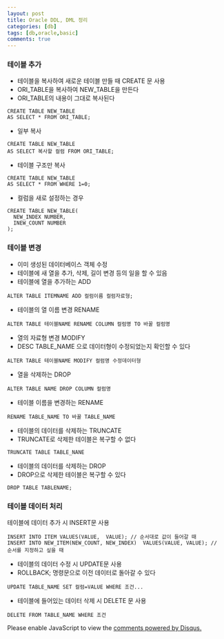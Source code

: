 ```yaml
---
layout: post
title: Oracle DDL, DML 정리
categories: [db]
tags: [db,oracle,basic]
comments: true
---
```

### 테이블 추가
- 테이블을 복사하여 새로운 테이블 만들 때 CREATE 문 사용
- ORI_TABLE을 복사하여 NEW_TABLE을 만든다
- ORI_TABLE의 내용이 그대로 복사된다
~~~
CREATE TABLE NEW_TABLE 
AS SELECT * FROM ORI_TABLE;
~~~

- 일부 복사

~~~
CREATE TABLE NEW_TABLE
AS SELECT 복사할 컬럼 FROM ORI_TABLE;
~~~

- 테이블 구조만 복사

~~~
CREATE TABLE NEW_TABLE
AS SELECT * FROM WHERE 1=0;
~~~

- 컬럼을 새로 설정하는 경우
~~~
CREATE TABLE NEW_TABLE(
  NEW_INDEX NUMBER,
  INEW_COUNT NUMBER
);
~~~

### 테이블 변경
- 이미 생성된 데이터베이스 객체 수정
- 테이블에 새 열을 추가, 삭제, 길이 변경 등의 일을 할 수 있음
- 테이블에 열을 추가하는 ADD

~~~
ALTER TABLE ITEMNAME ADD 컬럼이름 컬럼자료형;
~~~

- 테이블의 열 이름 변경 RENAME

~~~
ALTER TABLE 테이블NAME RENAME COLUMN 컬럼명 TO 바꿀 컬럼명
~~~

- 열의 자료형 변경 MODIFY
- DESC TABLE_NAME 으로 데이터형이 수정되었는지 확인할 수 있다

~~~
ALTER TABLE 테이블NAME MODIFY 컬럼명 수정데이터형
~~~

- 열을 삭제하는 DROP

~~~
ALTER TABLE NAME DROP COLUMN 컬럼명
~~~

- 테이블 이름을 변경하는 RENAME

~~~
RENAME TABLE_NAME TO 바꿀 TABLE_NAME
~~~

- 테이블의 데이터를 삭제하는 TRUNCATE
- TRUNCATE로 삭제한 테이블은 복구할 수 없다

~~~
TRUNCATE TABLE TABLE_NANE
~~~

- 테이블의 데이터를 삭제하는 DROP
- DROP으로 삭제한 테이블은 복구할 수 있다

~~~
DROP TABLE TABLENAME;
~~~

### 테이블 데이터 처리
테이블에 데이터 추가 시 INSERT문 사용
~~~
INSERT INTO ITEM VALUES(VALUE,  VALUE); // 순서대로 값이 들어갈 때
INSERT INTO NEW_ITEM(NEW_COUNT, NEW_INDEX)  VALUES(VALUE, VALUE); // 순서를 지정하고 싶을 때
~~~

- 테이블의 데이터 수정 시 UPDATE문 사용
- ROLLBACK; 명령문으로 이전 데이터로 돌아갈 수 있다
~~~
UPDATE TABLE_NAME SET 컬럼=VALUE WHERE 조건...
~~~

- 테이블에 들어있는 데이터 삭제 시 DELETE 문 사용
~~~
DELETE FROM TABLE_NAME WHERE 조건
~~~

 
<div id="disqus_thread"></div>
<script>

/**
*  RECOMMENDED CONFIGURATION VARIABLES: EDIT AND UNCOMMENT THE SECTION BELOW TO INSERT DYNAMIC VALUES FROM YOUR PLATFORM OR CMS.
*  LEARN WHY DEFINING THESE VARIABLES IS IMPORTANT: https://disqus.com/admin/universalcode/#configuration-variables*/
/*
var disqus_config = function () {
this.page.url = PAGE_URL;  // Replace PAGE_URL with your page's canonical URL variable
this.page.identifier = PAGE_IDENTIFIER; // Replace PAGE_IDENTIFIER with your page's unique identifier variable
};
*/
(function() { // DON'T EDIT BELOW THIS LINE
var d = document, s = d.createElement('script');
s.src = 'https://parkwonhui.disqus.com/embed.js';
s.setAttribute('data-timestamp', +new Date());
(d.head || d.body).appendChild(s);
})();
</script>
<noscript>Please enable JavaScript to view the <a href="https://disqus.com/?ref_noscript">comments powered by Disqus.</a></noscript>
                            